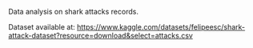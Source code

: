 Data analysis on shark attacks records.

Dataset available at: https://www.kaggle.com/datasets/felipeesc/shark-attack-dataset?resource=download&select=attacks.csv